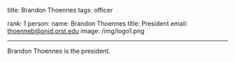 title: Brandon Thoennes
tags: officer

rank: 1
person:
    name: Brandon Thoennes
    title: President
    email: thoenneb@onid.orst.edu
    image: /img/logo1.png

---

Brandon Thoennes is the president.
